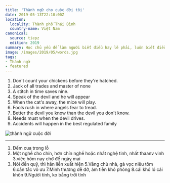 ```yaml
---
title: 'Thành ngữ cho cuộc đời tôi'
date: 2019-05-13T22:10:00Z
location:
  locality: Thành phố Thái Bình
  country-name: Việt Nam
canonical:
  source: tiepz
  edition: 2019
summary: Học chủ yếu để làm người biết điều hay lẽ phải, luôn biết điều cần làm điều không nên làm, đời sống vô thường ai biết chuyện gì
image: /images/2019/05/words.jpg
tags:
- Thành ngữ
- featured
---
```


1. Don't count your chickens before they're hatched.
2. Jack of all trades and master of none
3. A stitch in time saves nine.
4. Speak of the devil and he will appear
5. When the cat's away, the mice will play.
6. Fools rush in where angels fear to tread.
7. Better the devil you know than the devil you don't know.
8. Needs must when the devil drives.
9. Accidents will happen in the best regulated family

![thành ngữ cuộc đời](/images/2019/05/words.jpg) 

* * *

1. Đếm cua trong lỗ
2. Một nghề cho chín, hơn chín nghề hoặc nhất nghệ tinh, nhất thaanv vinh
3.việc hôm nay chớ để ngày mai
4. Nói đến quỷ, thì hắn liền xuất hiện
5.Vắng chủ nhà, gà vọc niêu tôm
6.cẩn tắc vô ưu
7.Minh thương dễ đỡ, ám tiễn khó phòng
8.cái khó ló cái khôn
9.Người tính, ko bằng trời tính